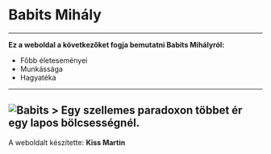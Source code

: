 # Babits Mihály
----------
**Ez a weboldal a következőket fogja bemutatni Babits Mihályról:**
- Főbb életeseményei
- Munkássága
- Hagyatéka
----------
![Babits](https://external-content.duckduckgo.com/iu/?u=http%3A%2F%2Fwww.dantepoliglotta.it%2Fwp-content%2Fuploads%2F2015%2F12%2FBabits-Mih%25C3%25A1ly.jpg&f=1&nofb=1) > Egy szellemes paradoxon többet ér egy lapos bölcsességnél.
----------
A weboldalt készítette: **Kiss Martin**
